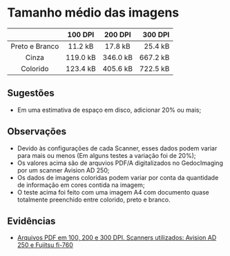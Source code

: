 # Tamanho médio das imagens

|   | 100 DPI | 200 DPI  | 300 DPI |
|:-:|:-:|:-:|--:|
|  Preto e Branco | 11.2 kB  | 17.8 kB  | 25.4 kB  |
|  Cinza | 119.0 kB  | 346.0 kB  | 667.2 kB  |
|  Colorido | 123.4 kB  | 405.6 kB  |  722.5 kB |

## Sugestões
- Em uma estimativa de espaço em disco, adicionar 20% ou mais;

## Observações
- Devido às configurações de cada Scanner, esses dados podem variar para mais ou menos (Em alguns testes a variação foi de 20%);
- Os valores acima são de arquvios PDF/A digitalizados no GedocImaging por um scanner Avision AD 250;
- Os dados de imagens coloridas podem variar por conta da quantidade de informação em cores contida na imagem;
- O teste acima foi feito com uma imagem A4 com documento quase totalmente preenchido entre colorido, preto e branco.

## Evidências
- [Arquivos PDF em 100, 200 e 300 DPI. Scanners utilizados: Avision AD 250 e Fujitsu fi-760](https://github.com/ON3-Solutions/suporte/blob/main/digitalização/Tamanho-medio-das-imagens.zip?raw=true)
